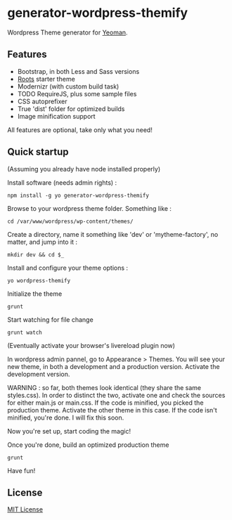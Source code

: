 # generator-wordpress-themify

Wordpress Theme generator for [Yeoman](http://yeoman.io).

## Features

* Bootstrap, in both Less and Sass versions
* [Roots](https://github.com/roots/roots) starter theme
* Modernizr (with custom build task) 
* TODO RequireJS, plus some sample files
* CSS autoprefixer
* True 'dist' folder for optimized builds
* Image minification support

All features are optional, take only what you need!


## Quick startup

(Assuming you already have node installed properly)

Install software (needs admin rights) :

```
npm install -g yo generator-wordpress-themify
```

Browse to your wordpress theme folder. Something like :

```
cd /var/www/wordpress/wp-content/themes/
```

Create a directory, name it something like 'dev' or 'mytheme-factory', no matter, and jump into it :

```
mkdir dev && cd $_
```

Install and configure your theme options :

```
yo wordpress-themify
```

Initialize the theme

```
grunt
```

Start watching for file change

```
grunt watch
```

(Eventually activate your browser's livereload plugin now)

In wordpress admin pannel, go to Appearance > Themes. You will see your new theme, in both a development and a production version. Activate the development version.

WARNING : so far, both themes look identical (they share the same styles.css). In order to distinct the two, activate one and check the sources for either main.js or main.css. If the code is minified, you picked the production theme. Activate the other theme in this case. If the code isn't minified, you're done. I will fix this soon.

Now you're set up, start coding the magic!

Once you're done, build an optimized production theme

```
grunt
```
Have fun!





## License

[MIT License](http://en.wikipedia.org/wiki/MIT_License)
